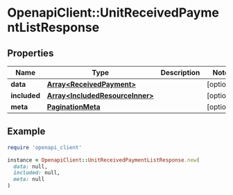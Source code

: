 # OpenapiClient::UnitReceivedPaymentListResponse

## Properties

| Name | Type | Description | Notes |
| ---- | ---- | ----------- | ----- |
| **data** | [**Array&lt;ReceivedPayment&gt;**](ReceivedPayment.md) |  | [optional] |
| **included** | [**Array&lt;IncludedResourceInner&gt;**](IncludedResourceInner.md) |  | [optional] |
| **meta** | [**PaginationMeta**](PaginationMeta.md) |  | [optional] |

## Example

```ruby
require 'openapi_client'

instance = OpenapiClient::UnitReceivedPaymentListResponse.new(
  data: null,
  included: null,
  meta: null
)
```

